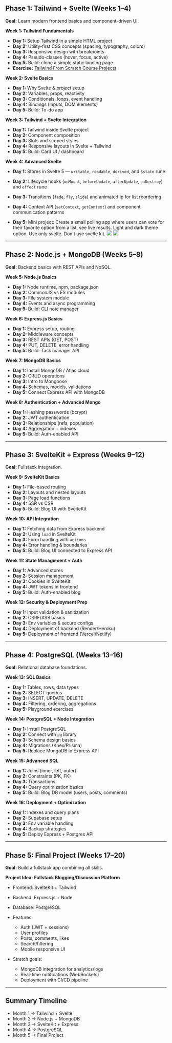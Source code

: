 ## **Phase 1: Tailwind + Svelte (Weeks 1–4)**

**Goal:** Learn modern frontend basics and component-driven UI.

**Week 1: Tailwind Fundamentals**

- **Day 1:** Setup Tailwind in a simple HTML project
- **Day 2:** Utility-first CSS concepts (spacing, typography, colors)
- **Day 3:** Responsive design with breakpoints
- **Day 4:** Pseudo-classes (hover, focus, active)
- **Day 5:** Build: clone a simple static landing page
- **Exercise:** [Tailwind From Scratch Course Projects](https://github.com/bradtraversy/tailwind-course-projects)

**Week 2: Svelte Basics**

- **Day 1:** Why Svelte & project setup
- **Day 2:** Variables, props, reactivity
- **Day 3:** Conditionals, loops, event handling
- **Day 4:** Bindings (inputs, DOM elements)
- **Day 5:** Build: To-do app

**Week 3: Tailwind + Svelte Integration**

- **Day 1:** Tailwind inside Svelte project
- **Day 2:** Component composition
- **Day 3:** Slots and scoped styles
- **Day 4:** Responsive layouts in Svelte + Tailwind
- **Day 5:** Build: Card UI / dashboard

**Week 4: Advanced Svelte**

- **Day 1:** Stores in Svelte 5 — `writable`, `readable`, `derived`, and `$state` rune

- **Day 2:** Lifecycle hooks (`onMount`, `beforeUpdate`, `afterUpdate`, `onDestroy`) and `effect` rune

- **Day 3:** Transitions (`fade`, `fly`, `slide`) and animate:flip for list reordering

- **Day 4:** Context API (`setContext`, `getContext`) and component communication patterns
- **Day 5:** Mini project: Create a small polling app where users can vote for their favorite option from a list, see live results. Light and dark theme option. Use only svelte. Don't use svelte kit.
  ![](./Images/poll_app_1.png)
  ![](./Images/poll_app_2.png)

---

## **Phase 2: Node.js + MongoDB (Weeks 5–8)**

**Goal:** Backend basics with REST APIs and NoSQL.

**Week 5: Node.js Basics**

- **Day 1:** Node runtime, npm, package.json
- **Day 2:** CommonJS vs ES modules
- **Day 3:** File system module
- **Day 4:** Events and async programming
- **Day 5:** Build: CLI note manager

**Week 6: Express.js Basics**

- **Day 1:** Express setup, routing
- **Day 2:** Middleware concepts
- **Day 3:** REST APIs (GET, POST)
- **Day 4:** PUT, DELETE, error handling
- **Day 5:** Build: Task manager API

**Week 7: MongoDB Basics**

- **Day 1:** Install MongoDB / Atlas cloud
- **Day 2:** CRUD operations
- **Day 3:** Intro to Mongoose
- **Day 4:** Schemas, models, validations
- **Day 5:** Connect Express API with MongoDB

**Week 8: Authentication + Advanced Mongo**

- **Day 1:** Hashing passwords (bcrypt)
- **Day 2:** JWT authentication
- **Day 3:** Relationships (refs, population)
- **Day 4:** Aggregation + indexes
- **Day 5:** Build: Auth-enabled API

---

## **Phase 3: SvelteKit + Express (Weeks 9–12)**

**Goal:** Fullstack integration.

**Week 9: SvelteKit Basics**

- **Day 1:** File-based routing
- **Day 2:** Layouts and nested layouts
- **Day 3:** Page load functions
- **Day 4:** SSR vs CSR
- **Day 5:** Build: Blog UI with SvelteKit

**Week 10: API Integration**

- **Day 1:** Fetching data from Express backend
- **Day 2:** Using `load` in SvelteKit
- **Day 3:** Form handling with `actions`
- **Day 4:** Error handling & boundaries
- **Day 5:** Build: Blog UI connected to Express API

**Week 11: State Management + Auth**

- **Day 1:** Advanced stores
- **Day 2:** Session management
- **Day 3:** Cookies in SvelteKit
- **Day 4:** JWT tokens in frontend
- **Day 5:** Build: Auth-enabled blog

**Week 12: Security & Deployment Prep**

- **Day 1:** Input validation & sanitization
- **Day 2:** CSRF/XSS basics
- **Day 3:** Env variables & secure configs
- **Day 4:** Deployment of backend (Render/Heroku)
- **Day 5:** Deployment of frontend (Vercel/Netlify)

---

## **Phase 4: PostgreSQL (Weeks 13–16)**

**Goal:** Relational database foundations.

**Week 13: SQL Basics**

- **Day 1:** Tables, rows, data types
- **Day 2:** SELECT queries
- **Day 3:** INSERT, UPDATE, DELETE
- **Day 4:** Filtering, ordering, aggregations
- **Day 5:** Playground exercises

**Week 14: PostgreSQL + Node Integration**

- **Day 1:** Install PostgreSQL
- **Day 2:** Connect with `pg` library
- **Day 3:** Schema design basics
- **Day 4:** Migrations (Knex/Prisma)
- **Day 5:** Replace MongoDB in Express API

**Week 15: Advanced SQL**

- **Day 1:** Joins (inner, left, outer)
- **Day 2:** Constraints (PK, FK)
- **Day 3:** Transactions
- **Day 4:** Query optimization basics
- **Day 5:** Build: Blog DB model (users, posts, comments)

**Week 16: Deployment + Optimization**

- **Day 1:** Indexes and query plans
- **Day 2:** Supabase setup
- **Day 3:** Env variable handling
- **Day 4:** Backup strategies
- **Day 5:** Deploy Express + Postgres API

---

## **Phase 5: Final Project (Weeks 17–20)**

**Goal:** Build a fullstack app combining all skills.

**Project Idea:** **Fullstack Blogging/Discussion Platform**

- Frontend: SvelteKit + Tailwind
- Backend: Express.js + Node
- Database: PostgreSQL
- Features:

  - Auth (JWT + sessions)
  - User profiles
  - Posts, comments, likes
  - Search/filtering
  - Mobile responsive UI

- Stretch goals:

  - MongoDB integration for analytics/logs
  - Real-time notifications (WebSockets)
  - Deployment with CI/CD pipeline

---

## **Summary Timeline**

- Month 1 → Tailwind + Svelte
- Month 2 → Node.js + MongoDB
- Month 3 → SvelteKit + Express
- Month 4 → PostgreSQL
- Month 5 → Final Project
